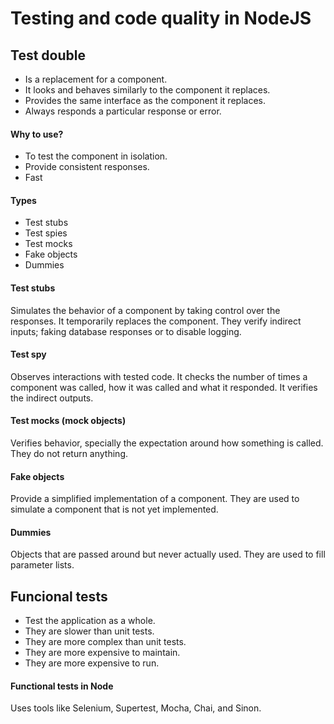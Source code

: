 # Testing and code quality in NodeJS

## Test double

- Is a replacement for a component.
- It looks and behaves similarly to the component it replaces.
- Provides the same interface as the component it replaces.
- Always responds a particular response or error.

#### Why to use?

- To test the component in isolation.
- Provide consistent responses.
- Fast

#### Types

- Test stubs
- Test spies
- Test mocks
- Fake objects
- Dummies


#### Test stubs

Simulates the behavior of a component by taking control over the responses. It temporarily replaces the component. They verify indirect inputs; faking database responses or to disable logging.

#### Test spy

Observes interactions with tested code. It checks the number of times a component was called, how it was called and what it responded. It verifies the indirect outputs.

#### Test mocks (mock objects)

Verifies behavior, specially the expectation around how something is called. They do not return anything.

#### Fake objects

Provide a simplified implementation of a component. They are used to simulate a component that is not yet implemented.

#### Dummies

Objects that are passed around but never actually used. They are used to fill parameter lists.





## Funcional tests

- Test the application as a whole.
- They are slower than unit tests.
- They are more complex than unit tests.
- They are more expensive to maintain.
- They are more expensive to run.

#### Functional tests in Node

Uses tools like Selenium, Supertest, Mocha, Chai, and Sinon.